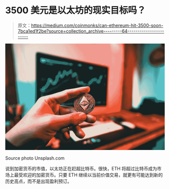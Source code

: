 # 3500 美元是以太坊的现实目标吗？

> 原文：<https://medium.com/coinmonks/can-ethereum-hit-3500-soon-7bca1ed1f2be?source=collection_archive---------64----------------------->

![](img/2d0f05e88f8870a227667170fe613794.png)

Source photo Unsplash.com

说到加密货币的市值，以太坊正在赶超比特币。很快，ETH 将超过比特币成为市场上最受欢迎的加密货币。只要 ETH 继续以当前价值交易，就更有可能达到新的历史高点，而不是出现盈利预订。